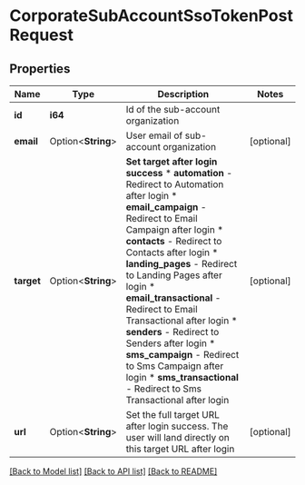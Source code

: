 # CorporateSubAccountSsoTokenPostRequest

## Properties

Name | Type | Description | Notes
------------ | ------------- | ------------- | -------------
**id** | **i64** | Id of the sub-account organization | 
**email** | Option<**String**> | User email of sub-account organization | [optional]
**target** | Option<**String**> | **Set target after login success** * **automation** - Redirect to Automation after login * **email_campaign** - Redirect to Email Campaign after login * **contacts** - Redirect to Contacts after login * **landing_pages** - Redirect to Landing Pages after login * **email_transactional** - Redirect to Email Transactional after login * **senders** - Redirect to Senders after login * **sms_campaign** - Redirect to Sms Campaign after login * **sms_transactional** - Redirect to Sms Transactional after login  | [optional]
**url** | Option<**String**> | Set the full target URL after login success. The user will land directly on this target URL after login | [optional]

[[Back to Model list]](../README.md#documentation-for-models) [[Back to API list]](../README.md#documentation-for-api-endpoints) [[Back to README]](../README.md)


